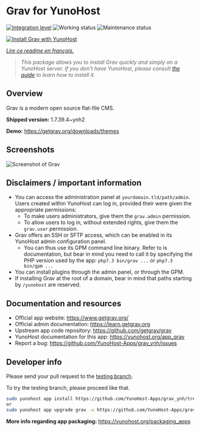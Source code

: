 <!--
N.B.: This README was automatically generated by https://github.com/YunoHost/apps/tree/master/tools/README-generator
It shall NOT be edited by hand.
-->

# Grav for YunoHost

[![Integration level](https://dash.yunohost.org/integration/grav.svg)](https://dash.yunohost.org/appci/app/grav) ![Working status](https://ci-apps.yunohost.org/ci/badges/grav.status.svg) ![Maintenance status](https://ci-apps.yunohost.org/ci/badges/grav.maintain.svg)

[![Install Grav with YunoHost](https://install-app.yunohost.org/install-with-yunohost.svg)](https://install-app.yunohost.org/?app=grav)

*[Lire ce readme en français.](./README_fr.md)*

> *This package allows you to install Grav quickly and simply on a YunoHost server.
If you don't have YunoHost, please consult [the guide](https://yunohost.org/#/install) to learn how to install it.*

## Overview

Grav is a modern open source flat-file CMS.


**Shipped version:** 1.7.39.4~ynh2

**Demo:** https://getgrav.org/downloads/themes

## Screenshots

![Screenshot of Grav](./doc/screenshots/grav.jpg)

## Disclaimers / important information

* You can access the administration panel at `yourdomain.tld/path/admin`. Users created within YunoHost can log in, provided their were given the appropriate permissions:
  * To make users administrators, give them the `grav.admin` permission.
  * To allow users to log in, without extended rights, give them the `grav.user` permission.
* Grav offers an SSH or SFTP access, which can be enabled in its YunoHost admin configuration panel.
  * You can thus use its GPM command line binary.
    Refer to is documentation, but bear in mind you need to call it by specifying the PHP version used by the app:
    `php7.3 bin/grav ...` or `php7.3 bin/gpm ...`
* You can install plugins through the admin panel, or through the GPM.
* If installing Grav at the root of a domain, bear in mind that paths starting by `/yunohost` are reserved.

## Documentation and resources

* Official app website: <https://www.getgrav.org/>
* Official admin documentation: <https://learn.getgrav.org>
* Upstream app code repository: <https://github.com/getgrav/grav>
* YunoHost documentation for this app: <https://yunohost.org/app_grav>
* Report a bug: <https://github.com/YunoHost-Apps/grav_ynh/issues>

## Developer info

Please send your pull request to the [testing branch](https://github.com/YunoHost-Apps/grav_ynh/tree/testing).

To try the testing branch, please proceed like that.

``` bash
sudo yunohost app install https://github.com/YunoHost-Apps/grav_ynh/tree/testing --debug
or
sudo yunohost app upgrade grav -u https://github.com/YunoHost-Apps/grav_ynh/tree/testing --debug
```

**More info regarding app packaging:** <https://yunohost.org/packaging_apps>

